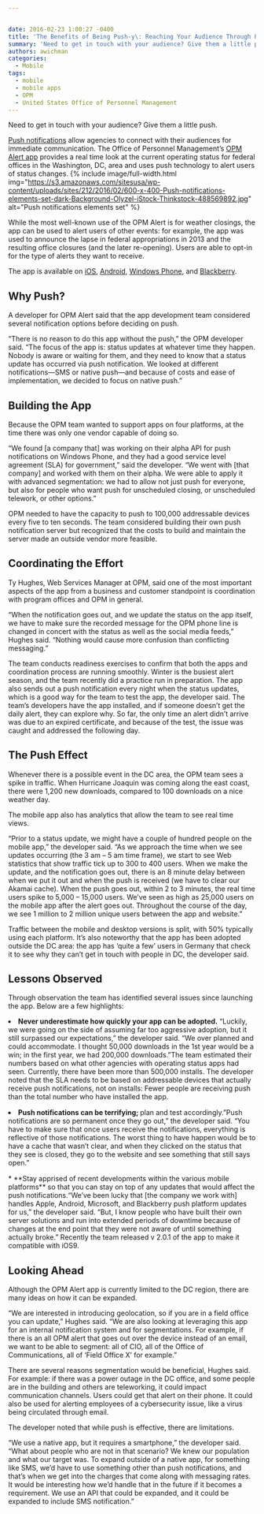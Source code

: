 ```yaml
---


date: 2016-02-23 1:00:27 -0400
title: 'The Benefits of Being Push-y\: Reaching Your Audience Through Push Notifications'
summary: 'Need to get in touch with your audience? Give them a little push. Push notifications allow agencies to connect with their audiences for immediate communication. The Office of Personnel Management&rsquo;s OPM Alert app provides a real time look at the current operating status for federal offices in the Washington, DC, area and uses push technology'
authors: awichman
categories:
  - Mobile
tags:
  - mobile
  - mobile apps
  - OPM
  - United States Office of Personnel Management
---
```


Need to get in touch with your audience? Give them a little push.

[Push notifications](https://www.WHATEVER/2015/06/30/trends-on-tuesday-native-app-push-notifications-drive-repeat-use/) allow agencies to connect with their audiences for immediate communication. The Office of Personnel Management’s [OPM Alert app](https://www.opm.gov/policy-data-oversight/snow-dismissal-procedures/mobile-app/) provides a real time look at the current operating status for federal offices in the Washington, DC, area and uses push technology to alert users of status changes. 
{% include image/full-width.html img="https://s3.amazonaws.com/sitesusa/wp-content/uploads/sites/212/2016/02/600-x-400-Push-notifications-elements-set-dark-Background-Olyzel-iStock-Thinkstock-488569892.jpg" alt="Push notifications elements set" %} 

While the most well-known use of the OPM Alert is for weather closings, the app can be used to alert users of other events: for example, the app was used to announce the lapse in federal appropriations in 2013 and the resulting office closures (and the later re-opening). Users are able to opt-in for the type of alerts they want to receive.

The app is available on [iOS](https://itunes.apple.com/us/app/opm-alert/id627986929?mt=8), [Android](https://play.google.com/store/apps/details?id=gov.opm.status), [Windows Phone](https://www.microsoft.com/en-us/store/apps/opm-alert/9nblggh0j7g6), and [Blackberry](https://appworld.blackberry.com/webstore/content/26089873/?countrycode=US&lang=en).

## Why Push?

A developer for OPM Alert said that the app development team considered several notification options before deciding on push.

“There is no reason to do this app without the push,” the OPM developer said. “The focus of the app is: status updates at whatever time they happen. Nobody is aware or waiting for them, and they need to know that a status update has occurred via push notification. We looked at different notifications—SMS or native push—and because of costs and ease of implementation, we decided to focus on native push.”

## Building the App

Because the OPM team wanted to support apps on four platforms, at the time there was only one vendor capable of doing so.

“We found [a company that] was working on their alpha API for push notifications on Windows Phone, and they had a good service level agreement (SLA) for government,” said the developer. “We went with [that company] and worked with them on their alpha. We were able to apply it with advanced segmentation: we had to allow not just push for everyone, but also for people who want push for unscheduled closing, or unscheduled telework, or other options.”

OPM needed to have the capacity to push to 100,000 addressable devices every five to ten seconds. The team considered building their own push notification server but recognized that the costs to build and maintain the server made an outside vendor more feasible.

## Coordinating the Effort

Ty Hughes, Web Services Manager at OPM, said one of the most important aspects of the app from a business and customer standpoint is coordination with program offices and OPM in general.

“When the notification goes out, and we update the status on the app itself, we have to make sure the recorded message for the OPM phone line is changed in concert with the status as well as the social media feeds,” Hughes said. “Nothing would cause more confusion than conflicting messaging.”

The team conducts readiness exercises to confirm that both the apps and coordination process are running smoothly. Winter is the busiest alert season, and the team recently did a practice run in preparation. The app also sends out a push notification every night when the status updates, which is a good way for the team to test the app, the developer said. The team’s developers have the app installed, and if someone doesn’t get the daily alert, they can explore why. So far, the only time an alert didn’t arrive was due to an expired certificate, and because of the test, the issue was caught and addressed the following day.

## The Push Effect

Whenever there is a possible event in the DC area, the OPM team sees a spike in traffic. When Hurricane Joaquin was coming along the east coast, there were 1,200 new downloads, compared to 100 downloads on a nice weather day.

The mobile app also has analytics that allow the team to see real time views.

“Prior to a status update, we might have a couple of hundred people on the mobile app,” the developer said. “As we approach the time when we see updates occurring (the 3 am &#8211; 5 am time frame), we start to see Web statistics that show traffic tick up to 300 to 400 users.  When we make the update, and the notification goes out, there is an 8 minute delay between when we put it out and when the push is received (we have to clear our Akamai cache). When the push goes out, within 2 to 3 minutes, the real time users spike to 5,000 &#8211; 15,000 users. We’ve seen as high as 25,000 users on the mobile app after the alert goes out. Throughout the course of the day, we see 1 million to 2 million unique users between the app and website.”

Traffic between the mobile and desktop versions is split, with 50% typically using each platform. It’s also noteworthy that the app has been adopted outside the DC area: the app has ‘quite a few’ users in Germany that check it to see why they can’t get in touch with people in DC, the developer said.

## Lessons Observed

Through observation the team has identified several issues since launching the app. Below are a few highlights:

<li style="margin-bottom: 15px">
  <strong>Never underestimate how quickly your app can be adopted.</strong> “Luckily, we were going on the side of assuming far too aggressive adoption, but it still surpassed our expectations,” the developer said. “We over planned and could accommodate. I thought 50,000 downloads in the 1st year would be a win; in the first year, we had 200,000 downloads.”The team estimated their numbers based on what other agencies with operating status apps had seen. Currently, there have been more than 500,000 installs. The developer noted that the SLA needs to be based on addressable devices that actually receive push notifications, not on installs: Fewer people are receiving push than the total number who have installed the app.
</li>
<li style="margin-bottom: 15px">
  <strong>Push notifications can be terrifying; </strong>plan and test accordingly.&#8221;Push notifications are so permanent once they go out,” the developer said. “You have to make sure that once users receive the notifications, everything is reflective of those notifications. The worst thing to have happen would be to have a cache that wasn’t clear, and when they clicked on the status that they see is closed, they go to the website and see something that still says open.”
</li>
  * **Stay apprised of recent developments within the various mobile platforms** so that you can stay on top of any updates that would affect the push notifications.“We’ve been lucky that [the company we work with] handles Apple, Android, Microsoft, and Blackberry push platform updates for us,” the developer said. “But, I know people who have built their own server solutions and run into extended periods of downtime because of changes at the end point that they were not aware of until something actually broke.” Recently the team released v 2.0.1 of the app to make it compatible with iOS9.

## Looking Ahead

Although the OPM Alert app is currently limited to the DC region, there are many ideas on how it can be expanded.

“We are interested in introducing geolocation, so if you are in a field office you can update,” Hughes said. “We are also looking at leveraging this app for an internal notification system and for segmentations. For example, if there is an all OPM alert that goes out over the device instead of an email, we want to be able to segment: all of CIO, all of the Office of Communications, all of ‘Field Office X’ for example.”

There are several reasons segmentation would be beneficial, Hughes said. For example: if there was a power outage in the DC office, and some people are in the building and others are teleworking, it could impact communication channels. Users could get that alert on their phone. It could also be used for alerting employees of a cybersecurity issue, like a virus being circulated through email.

The developer noted that while push is effective, there are limitations.

“We use a native app, but it requires a smartphone,” the developer said. “What about people who are not in that scenario? We knew our population and what our target was. To expand outside of a native app, for something like SMS, we’d have to use something other than push notifications, and that’s when we get into the charges that come along with messaging rates. It would be interesting how we’d handle that in the future if it becomes a requirement. We use an API that could be expanded, and it could be expanded to include SMS notification.”